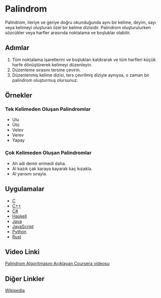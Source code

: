 # Palindrom
Palindrom, ileriye ve geriye doğru okunduğunda aynı bir kelime, deyim, sayı veya kelimeyi oluşturan özel bir kelime dizisidir. Palindrom oluşturulurken sözcükler veya harfler arasında noktalama ve boşluklar olabilir.

## Adımlar
1. Tüm noktalama işaretlerini ve boşlukları kaldırarak ve tüm harfleri küçük harfe dönüştürerek kelimeyi düzenleyin.
2. Düzenleme sırasını tersine çevirin.
3. Düzenlenmiş kelime dizisi, ters çevrilmiş diziyle aynıysa, o zaman bir palindrom oluşturmuş olursunuz.

## Örnekler

### Tek Kelimeden Oluşan Palindromlar
- Ulu
- Ütü
- Velev
- Verev
- Yapay

### Çok Kelimeden Oluşan Palindromlar
- Ah adi demir erimedi daha.
- Al kazık çak karaya kayarak kaç kızakla.
- Al yarısını sırayla.

## Uygulamalar
- [C](../../../algorithms/C/strings/palindrome.c)
- [C++](../../../algorithms/CPlusPlus/Maths/palindrome.cpp)
- [C#](../../../algorithms/CSharp/src/Strings/palindrome.cs)
- [Haskell](../../../algorithms/Haskell/strings/palindrome.hs)
- [Java](../../../algorithms/Java/strings/palindrome.java)
- [JavaScript](../../../algorithms/JavaScript/src/strings/palindrome.js)
- [Python](../../../algorithms/Python/strings/palindrome.py)
- [Rust](../../../algorithms/Rust/strings/palindrome/src/main.rs)

## Video Linki
[Palindrom Algoritmasını Açıklayan Coursera videosu](https://www.coursera.org/lecture/program-code/palindrome-algorithm-1-zzQqs) 

## Diğer Linkler
[Wikipedia](https://tr.wikipedia.org/wiki/Palindrom)

